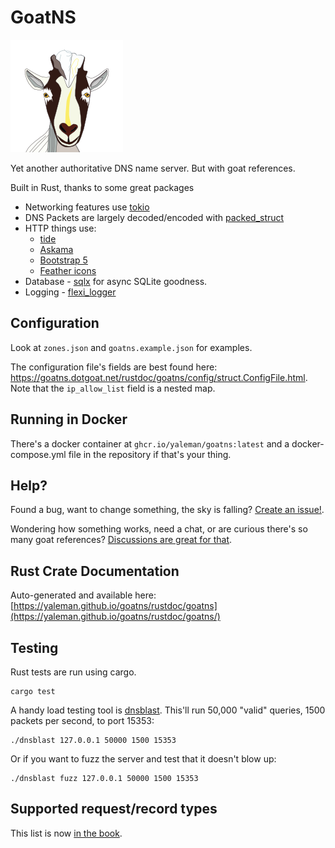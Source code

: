# GoatNS

![GoatNS Logo](./static_files/img/apple-touch-icon.png)

Yet another authoritative DNS name server. But with goat references.

Built in Rust, thanks to some great packages

- Networking features use [tokio](https://crates.io/crates/tokio)
- DNS Packets are largely decoded/encoded with [packed_struct](https://crates.io/crates/packed_struct)
- HTTP things use:
  - [tide](https://crates.io/crates/tide)
  - [Askama](https://crates.io/crates/askama)
  - [Bootstrap 5](https://getbootstrap.com)
  - [Feather icons](https://feathericons.com)
- Database - [sqlx](https://crates.io/crates/sqlx) for async SQLite goodness.
- Logging - [flexi_logger](https://crates.io/crates/flexi_logger)

## Configuration

Look at `zones.json` and `goatns.example.json` for examples.

The configuration file's fields are best found here: <https://goatns.dotgoat.net/rustdoc/goatns/config/struct.ConfigFile.html>. Note that the `ip_allow_list` field is a nested map.

## Running in Docker

There's a docker container at `ghcr.io/yaleman/goatns:latest` and a docker-compose.yml file in the repository if that's your thing.

## Help?

Found a bug, want to change something, the sky is falling? [Create an issue!](https://github.com/yaleman/goatns/issues/new).

Wondering how something works, need a chat, or are curious there's so many goat references? [Discussions are great for that](https://github.com/yaleman/goatns/discussions).

## Rust Crate Documentation

Auto-generated and available here: [https://yaleman.github.io/goatns/rustdoc/goatns](https://yaleman.github.io/goatns/rustdoc/goatns/)

## Testing

Rust tests are run using cargo.

```shell
cargo test
```

A handy load testing tool is [dnsblast](https://github.com/jedisct1/dnsblast). This'll run 50,000 "valid" queries, 1500 packets per second, to port 15353:

```shell
./dnsblast 127.0.0.1 50000 1500 15353
```

Or if you want to fuzz the server and test that it doesn't blow up:

```shell
./dnsblast fuzz 127.0.0.1 50000 1500 15353
```

## Supported request/record types

This list is now [in the book](https://goatns.dotgoat.net/rrtypes.html).
